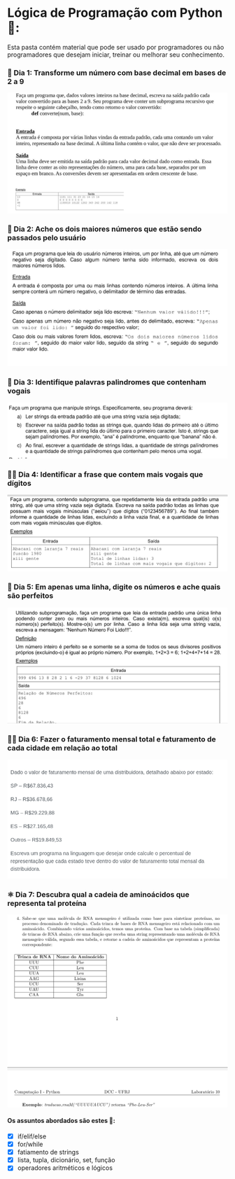 # Lógica de Programação com Python 🐍:

Esta pasta contém material que pode ser usado por programadores ou não programadores que desejam iniciar, treinar ou melhorar seu conhecimento.

### 🔌 Dia 1: Transforme um número com base decimal em bases de 2 a 9 
![Instrução detalhada](conversor_de_bases/instrucao.jpg)

### 🔦 Dia 2: Ache os dois maiores números que estão sendo passados pelo usuário
![Instrução detalhada](dois_numeros_maiores/instrucao.jpg)

### 🚴 Dia 3: Identifique palavras palindromes que contenham vogais
![Instrução detalhada](palavras_palindromes_com_vogais/instrucao.jpg)

### 🕵️‍♀️ Dia 4: Identificar a frase que contem mais vogais que dígitos
![Instrução detalhada](mais_vogais_que_digitos/instrucao.png)

### 🎳 Dia 5: Em apenas uma linha, digite os números e ache quais são perfeitos
![Instrução detalhada](numeros_perfeitos/instrucao.jpg)

### 🧑‍⚖️ Dia 6: Fazer o faturamento mensal total e faturamento de cada cidade em relação ao total
![Instrução detalhada](maior_faturamento_mensal/instrucao.jpg)

### ⚛️ Dia 7: Descubra qual a cadeia de aminoácidos que representa tal proteína
![Instrução detalha](traducao_rna_msg/instrucao.jpg)


#### Os assuntos abordados são estes 📡:

- [x] if/elif/else
- [x] for/while
- [x] fatiamento de strings
- [x] lista, tupla, dicionário, set, função
- [x] operadores aritméticos e lógicos
